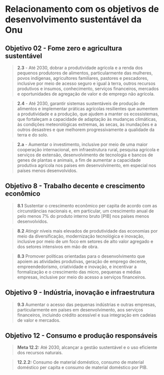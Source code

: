 # Relacionamento com os objetivos de desenvolvimento sustentável da Onu

## Objetivo 02 - Fome zero e agricultura sustentável

> **2.3** - Até 2030, dobrar a produtividade agrícola e a renda dos pequenos produtores de alimentos, particularmente das mulheres, povos indígenas, agricultores familiares, pastores e pescadores, inclusive por meio de acesso seguro e igual à terra, outros recursos produtivos e insumos, conhecimento, serviços financeiros, mercados e oportunidades de agregação de valor e de emprego não agrícola.

> **2.4** - Até 2030, garantir sistemas sustentáveis de produção de alimentos e implementar práticas agrícolas resilientes que aumentem a produtividade e a produção, que ajudem a manter os ecossistemas, que fortaleçam a capacidade de adaptação às mudanças climáticas, às condições meteorológicas extremas, às secas, às inundações e a outros desastres e que melhorem progressivamente a qualidade da terra e do solo.

> **2.a** - Aumentar o investimento, inclusive por meio de uma maior cooperação internacional, em infraestrutura rural, pesquisa agrícola e serviços de extensão, desenvolvimento de tecnologia e bancos de genes de plantas e animais, a fim de aumentar a capacidade produtiva agrícola nos países em desenvolvimento, em especial nos países menos desenvolvidos.

## Objetivo 8 - Trabalho decente e crescimento econômico

> **8.1** Sustentar o crescimento econômico per capita de acordo com as circunstâncias nacionais e, em particular, um crescimento anual de pelo menos 7% do produto interno bruto [PIB] nos países menos desenvolvidos.

> **8.2** Atingir níveis mais elevados de produtividade das economias por meio da diversificação, modernização tecnológica e inovação, inclusive por meio de um foco em setores de alto valor agregado e dos setores intensivos em mão de obra.

> **8.3** Promover políticas orientadas para o desenvolvimento que apoiem as atividades produtivas, geração de emprego decente, empreendedorismo, criatividade e inovação, e incentivar a formalização e o crescimento das micro, pequenas e médias empresas, inclusive por meio do acesso a serviços financeiros.

## Objetivo 9 - Indústria, inovação e infraestrutura

> **9.3** Aumentar o acesso das pequenas indústrias e outras empresas, particularmente em países em desenvolvimento, aos serviços financeiros, incluindo crédito acessível e sua integração em cadeias de valor e mercados.

## Objetivo 12 - Consumo e produção responsáveis

> **Meta 12.2:** Até 2030, alcançar a gestão sustentável e o uso eficiente dos recursos naturais.

> **12.2.2:** Consumo de material doméstico, consumo de material doméstico per capita e consumo de material doméstico por PIB.
